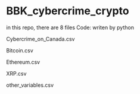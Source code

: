 # BBK_cybercrime_crypto

in this repo, there are 8 files
Code:   writen by python


Cybercrime_on_Canada.csv

Bitcoin.csv

Ethereum.csv

XRP.csv

other_variables.csv

